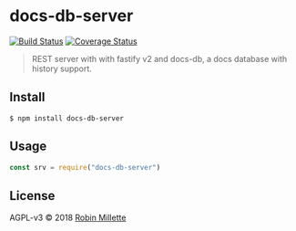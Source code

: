 # docs-db-server

[![Build Status](https://travis-ci.org/millette/docs-db-server.svg?branch=master)](https://travis-ci.org/millette/docs-db-server)
[![Coverage Status](https://coveralls.io/repos/github/millette/docs-db-server/badge.svg?branch=master)](https://coveralls.io/github/millette/docs-db-server?branch=master)

> REST server with with fastify v2 and docs-db, a docs database with history support.

## Install

```
$ npm install docs-db-server
```

## Usage

```js
const srv = require("docs-db-server")
```

## License

AGPL-v3 © 2018 [Robin Millette](http://robin.millette.info)
